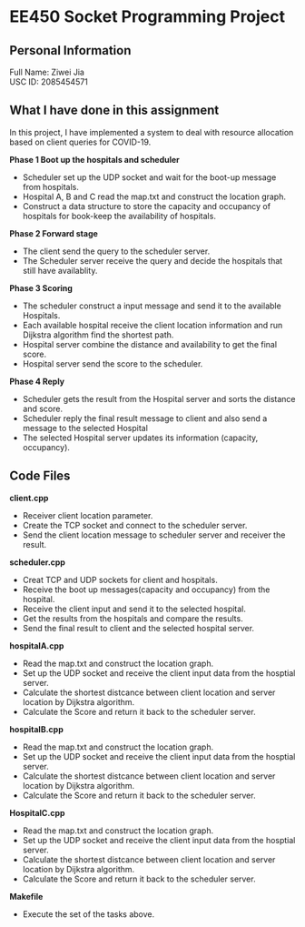 # **EE450 Socket Programming Project** <br>
## **Personal Information** <br>
Full Name: Ziwei Jia<br>
USC ID: 2085454571<br>

## **What I have done in this assignment** <br>
In this project, I have implemented a system to deal with resource allocation based on client queries for COVID-19. <br>

**Phase 1 Boot up the hospitals and scheduler** <br>
  - Scheduler set up the UDP socket and wait for the boot-up message from hospitals. 
  - Hospital A, B and C read the map.txt and construct the location graph. 
  - Construct a data structure to store the capacity and occupancy of hospitals for book-keep the availability of hospitals.

**Phase 2 Forward stage**<br>
  - The client send the query to the scheduler server.
  - The Scheduler server receive the query and decide the hospitals that still have availablity. <br>
  

**Phase 3 Scoring**<br>
  - The scheduler construct a input message and send it to the available Hospitals.
  - Each available hospital receive the client location information and run Dijkstra  algorithm find the shortest path.
  - Hospital server combine the distance and availability to get the final score.
  - Hospital server send the score to the scheduler.<br>
  
**Phase 4 Reply**<br>
  - Scheduler gets the result from the Hospital server and sorts the distance and score.
  - Scheduler reply the final result message to client and also send a message to the selected Hospital
  - The selected Hospital server updates its information (capacity, occupancy).

## **Code Files** <br>

**client.cpp** <br>
  - Receiver client location parameter. 
  - Create the TCP socket and connect to the scheduler server.
  - Send the client location message to scheduler server and receiver the result.

**scheduler.cpp** <br>
  - Creat TCP and UDP sockets for client and hospitals.
  - Receive the boot up messages(capacity and occupancy) from the hospital.
  - Receive the client input and send it to the selected hospital.
  - Get the results from the hospitals and compare the results.
  - Send the final result to client and the selected hospital server.
  

**hospitalA.cpp** <br>
  - Read the map.txt and construct the location graph. 
  - Set up the UDP socket and receive the client input data from the hosptial server.
  - Calculate the shortest distcance between client location and server location by Dijkstra algorithm.
  - Calculate the Score and return it back to the scheduler server.
  
**hospitalB.cpp** <br>
  - Read the map.txt and construct the location graph. 
  - Set up the UDP socket and receive the client input data from the hosptial server.
  - Calculate the shortest distcance between client location and server location by Dijkstra algorithm.
  - Calculate the Score and return it back to the scheduler server.

**HospitalC.cpp** <br>
  - Read the map.txt and construct the location graph. 
  - Set up the UDP socket and receive the client input data from the hosptial server.
  - Calculate the shortest distcance between client location and server location by Dijkstra algorithm.
  - Calculate the Score and return it back to the scheduler server.

**Makefile** <br>
  - Execute the set of the tasks above.
